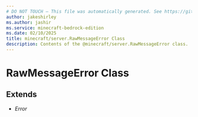 ```yaml
---
# DO NOT TOUCH — This file was automatically generated. See https://github.com/mojang/minecraftapidocsgenerator to modify descriptions, examples, etc.
author: jakeshirley
ms.author: jashir
ms.service: minecraft-bedrock-edition
ms.date: 02/10/2025
title: minecraft/server.RawMessageError Class
description: Contents of the @minecraft/server.RawMessageError class.
---
```

# RawMessageError Class

## Extends
- *Error*

